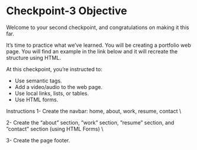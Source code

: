 # Checkpoint-3 Objective
Welcome to your second checkpoint, and congratulations on making it this far.

It’s time to practice what we’ve learned.  You will be creating a portfolio web page. You will find an example in the link below and it will recreate the structure using HTML.

At this checkpoint, you’re instructed to:

* Use semantic tags.
* Add a video/audio to the web page.
* Use local links, lists, or tables.
* Use HTML forms.

Instructions
1- Create the navbar: home, about, work, resume, contact \\ 

2- Create the “about” section, ”work” section, ”resume” section, and ”contact” section (using HTML Forms) \\

3- Create the page footer.
